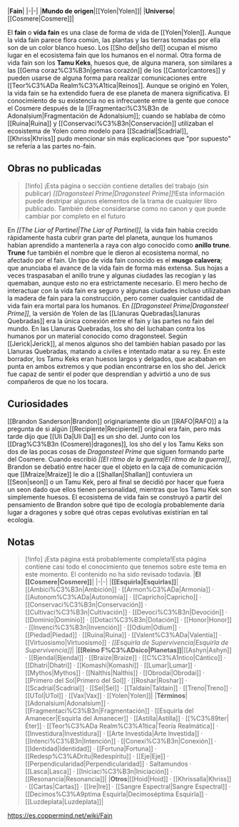 

|**Fain**|
|-|-|
|**Mundo de origen**|[[Yolen\|Yolen]]|
|**Universo**|[[Cosmere\|Cosmere]]|

El **fain** o **vida fain** es una clase de forma de vida de [[Yolen\|Yolen]]. Aunque la vida fain parece flora
común, las plantas y las tierras tomadas por ella son de un color blanco hueso. Los [[Sho del\|sho del]] ocupan el mismo lugar en el ecosistema fain que los humanos en el normal. Otra forma de vida fain son los **Tamu Keks**, huesos que, de alguna manera, son similares a las [[Gema coraz%C3%B3n\|gemas corazón]] de los [[Cantor\|cantores]] y pueden usarse de alguna forma para realizar comunicaciones entre [[Teor%C3%ADa Realm%C3%A1tica\|Reinos]].
Aunque se originó en Yolen, la vida fain se ha extendido fuera de ese planeta de manera significativa. El conocimiento de su existencia no es infrecuente entre la gente que conoce el Cosmere después de la [[Fragmentaci%C3%B3n de Adonalsium\|Fragmentación de Adonalsium]]; cuando se hablaba de cómo [[Ruina\|Ruina]] y [[Conservaci%C3%B3n\|Conservación]] utilizaban el ecosistema de Yolen como modelo para [[Scadrial\|Scadrial]], [[Khriss\|Khriss]] pudo mencionar sin más explicaciones que "por supuesto" se refería a las partes no-fain.

## Obras no publicadas
> [!info] ¡Esta página o sección contiene detalles del trabajo (sin publicar) *[[Dragonsteel Prime\|Dragonsteel Prime]]*!Esta información puede destripar algunos elementos de la trama de cualquier libro publicado. También debe considerarse como no canon y que puede cambiar por completo en el futuro

En *[[The Liar of Partinel\|The Liar of Partinel]]*, la vida fain había crecido rápidamente hasta cubrir gran parte del planeta, aunque los humanos habían aprendido a mantenerla a raya con algo conocido como **anillo trune**. **Trune** fue también el nombre que le dieron al ecosistema normal, no afectado por el fain. Un tipo de vida fain conocido es el **musgo calavera**; que anunciaba el avance de la vida fain de forma más extensa. Sus hojas a veces traspasaban el anillo trune y algunas ciudades las recogían y las quemaban, aunque esto no era estrictamente necesario. El mero hecho de interactuar con la vida fain era seguro y algunas ciudades incluso utilizaban la madera de fain para la construcción, pero comer cualquier cantidad de vida fain era mortal para los humanos.
En *[[Dragonsteel Prime\|Dragonsteel Prime]]*, la versión de Yolen de las [[Llanuras Quebradas\|Llanuras Quebradas]] era la única conexión entre el fain y las partes no fain del mundo. En las Llanuras Quebradas, los sho del luchaban contra los humanos por un material conocido como dragonsteel. Según [[Jerick\|Jerick]], al menos algunos sho del también habían pasado por las Llanuras Quebradas, matando a civiles e intentado matar a su rey. En este borrador, los Tamu Keks eran huesos largos y delgados, que acababan en punta en ambos extremos y que podían encontrarse en los sho del. Jerick fue capaz de sentir el poder que desprendían y advirtió a uno de sus compañeros de que no los tocara.

## Curiosidades
[[Brandon Sanderson\|Brandon]] originariamente dio un [[RAFO\|RAFO]] a la pregunta de si algún [[Recipiente\|Recipiente]] original era fain, pero más tarde dijo que [[Uli Da\|Uli Da]] es un sho del.
Junto con los [[Drag%C3%B3n (Cosmere)\|dragones]], los sho del y los Tamu Keks son dos de las pocas cosas de *Dragonsteel Prime* que siguen formando parte del Cosmere.
Cuando escribió *[[El ritmo de la guerra\|El ritmo de la guerra]]*, Brandon se debatió entre hacer que el objeto en la caja de comunicación que [[Mraize\|Mraize]] le dio a [[Shallan\|Shallan]] contuviera un [[Seon\|seon]] o un Tamu Kek, pero al final se decidió por hacer que fuera un seon dado que ellos tienen personalidad, mientras que los Tamu Kek son simplemente huesos.
El ecosistema de vida fain se construyó a partir del pensamiento de Brandon sobre qué tipo de ecología probablemente daría lugar a dragones y sobre qué otras cepas evolutivas existirían en tal ecología.
## Notas

> [!info] ¡Esta página está probablemente completa!Esta página contiene casi todo el conocimiento que tenemos sobre este tema en este momento.
El contenido no ha sido revisado todavía.
|**El [[Cosmere\|Cosmere]]**|
|-|-|
|**[[Esquirla\|Esquirlas]]**|[[Ambici%C3%B3n\|Ambición]] · [[Armon%C3%ADa\|Armonía]] · [[Autonom%C3%ADa\|Autonomía]] · [[Capricho\|Capricho]] · [[Conservaci%C3%B3n\|Conservación]] · [[Cultivaci%C3%B3n\|Cultivación]] · [[Devoci%C3%B3n\|Devoción]] · [[Dominio\|Dominio]] · [[Dotaci%C3%B3n\|Dotación]] · [[Honor\|Honor]] · [[Invenci%C3%B3n\|Invención]] · [[Odium\|Odium]] · [[Piedad\|Piedad]] · [[Ruina\|Ruina]] · [[Valent%C3%ADa\|Valentía]] · [[Virtuosismo\|Virtuosismo]] · *[[Esquirla de Supervivencia\|Esquirla de Supervivencia]]*|
|**[[Reino F%C3%ADsico\|Planetas]]**|[[Ashyn\|Ashyn]] · [[Bjendal\|Bjendal]] · [[Braize\|Braize]] · [[C%C3%A1ntico\|Cántico]] · [[Dhatri\|Dhatri]] · [[Komashi\|Komashi]] · [[Lumar\|Lumar]] · [[Mythos\|Mythos]] · [[Nalthis\|Nalthis]] · [[Obrodai\|Obrodai]] · [[Primero del Sol\|Primero del Sol]] · [[Roshar\|Roshar]] · [[Scadrial\|Scadrial]] · [[Sel\|Sel]] · [[Taldain\|Taldain]] · [[Treno\|Treno]] · [[UTol\|UTol]] · [[Vax\|Vax]] · [[Yolen\|Yolen]]|
|**Términos**|[[Adonalsium\|Adonalsium]] · [[Fragmentaci%C3%B3n\|Fragmentación]] · [[Esquirla del Amanecer\|Esquirla del Amanecer]] · [[Astilla\|Astilla]] · [[%C3%89ter\|Éter]] · [[Teor%C3%ADa Realm%C3%A1tica\|Teoría Realmática]] · [[Investidura\|Investidura]] · [[Arte Investida\|Arte Investida]] · [[Intenci%C3%B3n\|Intención]] · [[Conexi%C3%B3n\|Conexión]] · [[Identidad\|Identidad]] · [[Fortuna\|Fortuna]] · [[Redesp%C3%ADritu\|Redespíritu]] · [[Eje\|Eje]] · [[Perpendicularidad\|Perpendicularidad]] · Saltamundos · [[Lasca\|Lasca]] · [[Iniciaci%C3%B3n\|Iniciación]] · [[Resonancia\|Resonancia]]|
|**Otros**|[[Hoid\|Hoid]] · [[Khrissalla\|Khriss]] · [[Cartas\|Cartas]] · [[Ire\|Ire]] · [[Sangre Espectral\|Sangre Espectral]] · [[Decimos%C3%A9ptima Esquirla\|Decimoséptima Esquirla]] · [[Luzdeplata\|Luzdeplata]]|



https://es.coppermind.net/wiki/Fain